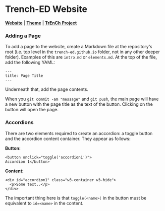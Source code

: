 # Trench-ED Website
[**Website**](trench-ed.github.io) | [**Theme**](https://html5up.net/) | [**TrEnCh Project**](https://trenchproject.github.io/)

### Adding a Page

To add a page to the website, create a Markdown file at the repository's root (i.e. top level in the `trench-ed.github.io` folder, not in any other deeper folder). Examples of this are `intro.md` or `elements.md`. At the top of the file, add the following YAML:

```
---
title: Page Title
---
```

Underneath that, add the page contents.

When you `git commit -am "message"` and `git push`, the main page will have a new button with the page title as the text of the button. Clicking on the button will open the page.

### Accordions

There are two elements required to create an accordion: a toggle button and the accordion content container. They appear as follows:

**Button**:
```
<button onclick="toggle('accordion1')">
Accordion 1</button>
```
**Content**:
```
<div id="accordion1" class="w3-container w3-hide">
  <p>Some text..</p>
</div>
```

The important thing here is that `toggle(<name>)` in the button must be equivalent to `id=<name>` in the content.
